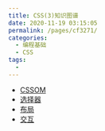 ```yaml
---
title: CSS(3)知识图谱
date: 2020-11-19 03:15:05
permalink: /pages/cf3271/
categories:
  - 编程基础
  - CSS
tags:
  -
---
```


- [CSSOM](https://developer.mozilla.org/zh-CN/docs/Web/API/CSS_Object_Model)
- [选择器](https://developer.mozilla.org/zh-CN/docs/Web/Guide/CSS/Getting_started/Selectors)
- [布局](https://developer.mozilla.org/zh-CN/docs/Learn/CSS/CSS_layout)
- [交互](https://developer.mozilla.org/zh-CN/docs/Web/CSS/CSS_Animations/Using_CSS_animations)
